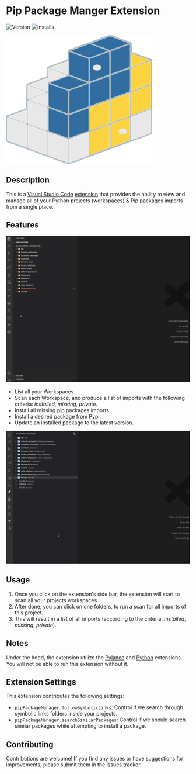 # Pip Package Manger Extension
![Version](https://img.shields.io/visual-studio-marketplace/v/ima-miz-vscode.pip-package-manager) ![Installs](https://img.shields.io/visual-studio-marketplace/i/ima-miz-vscode.pip-package-manager)

<p><img src="https://github.com/Imanuel-Miz/vscode-pip-package-manager/blob/main/pip-manager-main.png?raw=true" alt="Extension Logo"></p>


## Description

This is a [Visual Studio Code](https://code.visualstudio.com/) [extension](https://marketplace.visualstudio.com/) that provides the ability to view and manage all of your Python projects (workspaces) & Pip packages imports from a single place.

## Features
<p><img src="https://github.com/Imanuel-Miz/vscode-pip-package-manager/blob/main/demo/scan_folders.gif?raw=true" alt="Scan Folders"></p>

- List all your Workspaces.
- Scan each Workspace, and produce a list of imports with the following criteria: *installed*, *missing*, *private*.
- Install all missing pip packages imports.
- Install a desired package from [Pypi](https://pypi.org/).
- Update an installed package to the latest version.

<p><img src="https://github.com/Imanuel-Miz/vscode-pip-package-manager/blob/main/demo/results_and_features.gif?raw=true" alt="Features"></p>

## Usage

1. Once you click on the extension's side bar, the extension will start to scan all your projects workspaces.
2. After done, you can click on one folders, to run a scan for all imports of this project.
3. This will result in a list of all imports (according to the criteria: *installed*, *missing*, *private*).


## Notes
Under the hood, the extension utilize the [Pylance](https://marketplace.visualstudio.com/items?itemName=ms-python.vscode-pylance) and [Python](https://marketplace.visualstudio.com/items?itemName=ms-python.python) extensions. You will not be able to run this extension without it.

## Extension Settings

This extension contributes the following settings:

- `pipPackageManager.followSymbolicLinks`: Control if we search through symbolic links folders inside your projects.
- `pipPackageManager.searchSimilarPackages`: Control if we should search similar packages while attempting to install a package.

## Contributing

Contributions are welcome! If you find any issues or have suggestions for improvements, please submit them in the issues tracker.

